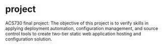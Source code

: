 # project
ACS730 final project:
The objective of this project is to verify skills in applying deployment automation, configuration management, and source control tools to create two-tier static web application hosting and configuration solution.
